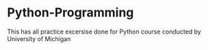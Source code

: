 # Python-Programming
This has all practice excersise done for Python course conducted by University of Michigan

